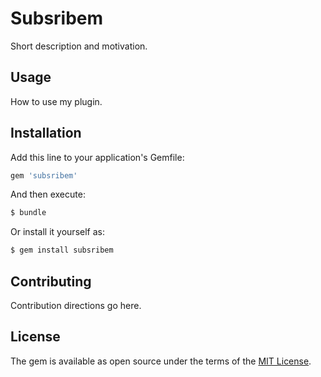 # Subsribem
Short description and motivation.

## Usage
How to use my plugin.

## Installation
Add this line to your application's Gemfile:

```ruby
gem 'subsribem'
```

And then execute:
```bash
$ bundle
```

Or install it yourself as:
```bash
$ gem install subsribem
```

## Contributing
Contribution directions go here.

## License
The gem is available as open source under the terms of the [MIT License](http://opensource.org/licenses/MIT).
